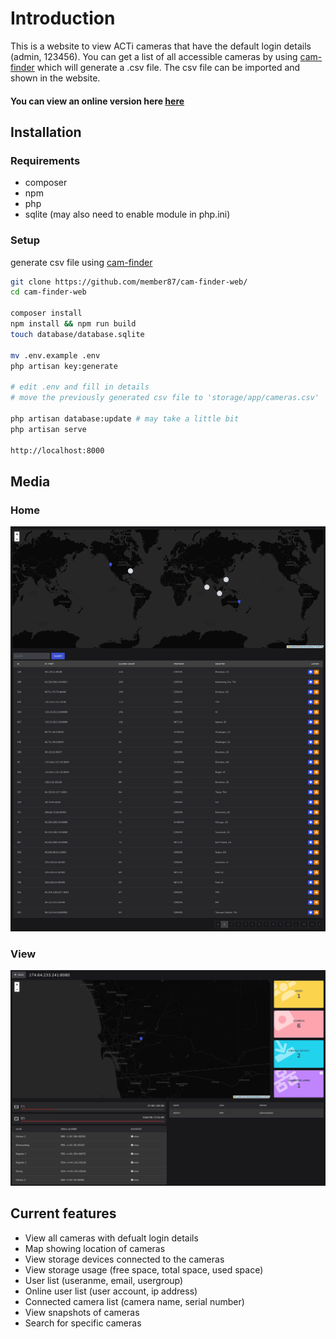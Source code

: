 # Introduction

This is a website to view ACTi cameras that have the default login details (admin, 123456). You can get a list of all accessible cameras by using [cam-finder](https://github.com/member87/cam-finder) which will generate a .csv file. The csv file can be imported and shown in the website. 

#### You can view an online version here [here](https://cam-finder.member87.uk)

## Installation

### Requirements
- composer
- npm
- php
- sqlite (may also need to enable module in php.ini)

### Setup
generate csv file using [cam-finder](https://github.com/member87/cam-finder)

```sh
git clone https://github.com/member87/cam-finder-web/
cd cam-finder-web

composer install
npm install && npm run build
touch database/database.sqlite

mv .env.example .env
php artisan key:generate

# edit .env and fill in details
# move the previously generated csv file to 'storage/app/cameras.csv'

php artisan database:update # may take a little bit
php artisan serve

http://localhost:8000

```

## Media
### Home
![home](https://github.com/member87/cam-finder-web/blob/main/media/home.png?raw=true)

### View
![view](https://github.com/member87/cam-finder-web/blob/main/media/view.png?raw=true)

## Current features
- View all cameras with defualt login details
- Map showing location of cameras
- View storage devices connected to the cameras
- View storage usage (free space, total space, used space)
- User list (useranme, email, usergroup)
- Online user list (user account, ip address)
- Connected camera list (camera name, serial number)
- View snapshots of cameras
- Search for specific cameras

